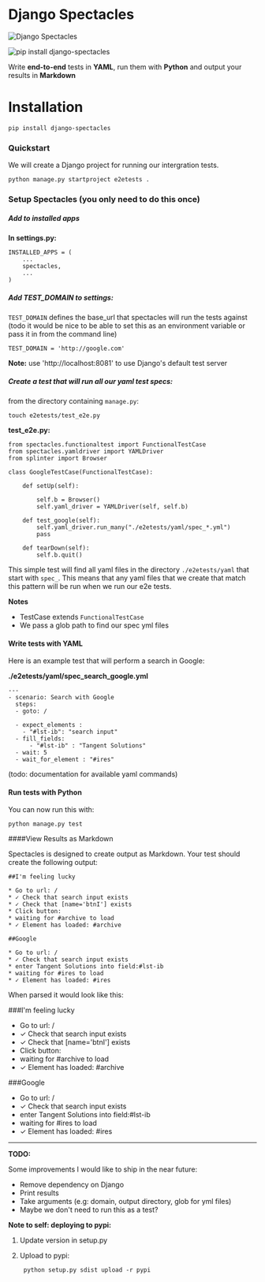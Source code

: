 # Django Spectacles

![Django Spectacles](http://phisick.com/core/wp-content/uploads/antique-spectacles-martin-margin-1011.jpg)

![pip install django-spectacles](https://badge.fury.io/py/django-spectacles.png)


Write **end-to-end** tests in **YAML**, run them with **Python** and output your results in **Markdown**

# Installation

    pip install django-spectacles

### Quickstart

We will create a Django project for running our intergration tests. 

	python manage.py startproject e2etests .

### Setup Spectacles (you only need to do this once)

##### Add to installed apps

**In settings.py:**

    INSTALLED_APPS = (
        ...
        spectacles,
        ...
    )

##### Add TEST_DOMAIN to settings: 

`TEST_DOMAIN` defines the base_url that spectacles will run the tests against (todo it would be nice to be able to set this as an environment variable or pass it in from the command line)

	TEST_DOMAIN = 'http://google.com'

**Note:** use 'http://localhost:8081' to use Django's default test server

##### Create a test that will run all our yaml test specs:

from the directory containing `manage.py`: 

	touch e2etests/test_e2e.py
	
**test_e2e.py:**

```
from spectacles.functionaltest import FunctionalTestCase
from spectacles.yamldriver import YAMLDriver
from splinter import Browser 

class GoogleTestCase(FunctionalTestCase):

    def setUp(self):
    	
        self.b = Browser()
        self.yaml_driver = YAMLDriver(self, self.b)

    def test_google(self):
    	self.yaml_driver.run_many("./e2etests/yaml/spec_*.yml")
        pass

    def tearDown(self):
        self.b.quit()
```

This simple test will find all yaml files in the directory `./e2etests/yaml` that start with `spec_`. This means that any yaml files that we create that match this pattern will be run when we run our e2e tests.

**Notes**

* TestCase extends `FunctionalTestCase`
* We pass a glob path to find our spec yml files

#### Write tests with YAML

Here is an example test that will perform a search in Google: 

**./e2etests/yaml/spec_search_google.yml**

```
---
- scenario: Search with Google
  steps: 
  - goto: /

  - expect_elements :
    - "#lst-ib": "search input"     
  - fill_fields:
      - "#lst-ib" : "Tangent Solutions"
  - wait: 5
  - wait_for_element : "#ires"

```

(todo: documentation for available yaml commands)

#### Run tests with Python

You can now run this with: 

	python manage.py test
	

####View Results as Markdown

Spectacles is designed to create output as Markdown. Your test should create the following output:

```
##I'm feeling lucky

* Go to url: /
* ✓ Check that search input exists
* ✓ Check that [name='btnI'] exists
* Click button: 
* waiting for #archive to load
* ✓ Element has loaded: #archive
 
##Google

* Go to url: /
* ✓ Check that search input exists
* enter Tangent Solutions into field:#lst-ib
* waiting for #ires to load
* ✓ Element has loaded: #ires
```

When parsed it would look like this:

###I'm feeling lucky

* Go to url: /
* ✓ Check that search input exists
* ✓ Check that [name='btnI'] exists
* Click button: 
* waiting for #archive to load
* ✓ Element has loaded: #archive
 
###Google

* Go to url: /
* ✓ Check that search input exists
* enter Tangent Solutions into field:#lst-ib
* waiting for #ires to load
* ✓ Element has loaded: #ires

---
**TODO:**

Some improvements I would like to ship in the near future:

* Remove dependency on Django
* Print results
* Take arguments (e.g: domain, output directory, glob for yml files)
* Maybe we don't need to run this as a test?


**Note to self: deploying to pypi:**

1. Update version in setup.py
2. Upload to pypi:
		
		python setup.py sdist upload -r pypi
		
